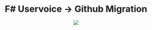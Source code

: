 <h1 align=center>F# Uservoice -> Github Migration</h1>

<p align="center">
  <img src=https://avatars0.githubusercontent.com/u/485415?v=3&s=400>
</p>
